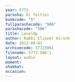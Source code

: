 ```yaml
---
year: 5772
parasha: Ki Teitzei
bookcode: "5"
fullparashacode: "506"
parashacode: "506"
title: LevelUp
author: Rabbi Eliezer Hirsch
date: 2012-09-01
archivecode: 57725061
filename: 5772-506-1
layout: audio
moment: 
shabbat: 
occasion: 
---
```

